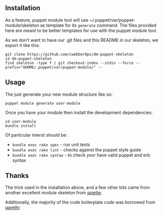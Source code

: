 ## Installation

As a feature, puppet module tool will use ~/.puppet/var/puppet-module/skeleton
as template for its `generate` command. The files provided here are
meant to be better templates for use with the puppet module tool.

As we don't want to have our .git files and this README in our skeleton, we export it like this:

    git clone https://github.com/cwebberOps/dm-puppet-skeleton
    cd dm-puppet-skeleton
    find skeleton -type f | git checkout-index --stdin --force --prefix="$HOME/.puppet/var/puppet-module/" --

## Usage

The just generate your new module structure like so:

    puppet module generate user-module

Once you have your module then install the development dependencies:

    cd user-module
    bundle install


Of particular interst should be:

* `bundle exec rake spec` - run unit tests
* `bundle exec rake lint` - checks against the puppet style guide
* `bundle exec rake syntax` - to check your have valid puppet and erb syntax

## Thanks

The trick used in the installation above, and a few other bits came from
another excellent module skeleton from [spiette](https://github.com/spiette/puppet-module-skeleton).

Additionally, the majority of the code boilerplate code was borrowed from [garethr](https://github.com/garethr/puppet-module-skeleton)
